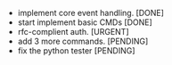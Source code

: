 
- implement core event handling. [DONE]
- start implement basic CMDs [DONE]
- rfc-complient auth. [URGENT]
- add 3 more commands. [PENDING]
- fix the python tester [PENDING]
